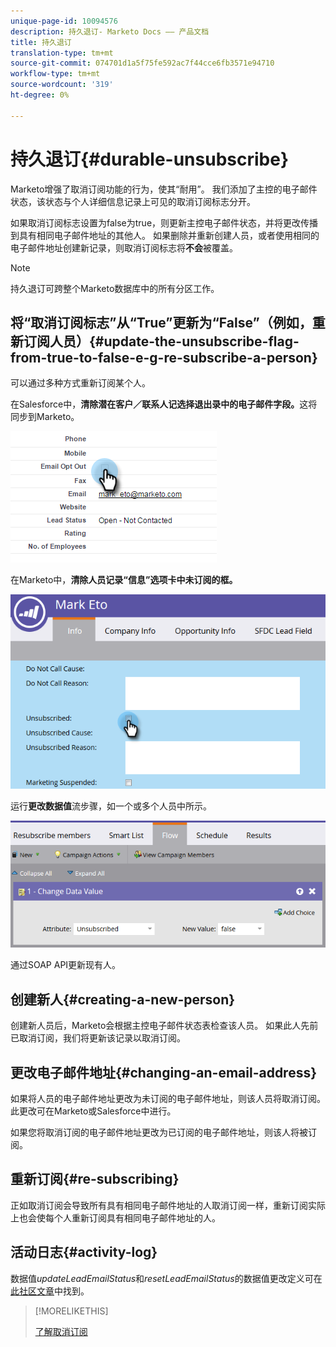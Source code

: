 ```yaml
---
unique-page-id: 10094576
description: 持久退订- Marketo Docs —— 产品文档
title: 持久退订
translation-type: tm+mt
source-git-commit: 074701d1a5f75fe592ac7f44cce6fb3571e94710
workflow-type: tm+mt
source-wordcount: '319'
ht-degree: 0%

---
```



# 持久退订{#durable-unsubscribe}

Marketo增强了取消订阅功能的行为，使其“耐用”。 我们添加了主控的电子邮件状态，该状态与个人详细信息记录上可见的取消订阅标志分开。

如果取消订阅标志设置为false为true，则更新主控电子邮件状态，并将更改传播到具有相同电子邮件地址的其他人。 如果删除并重新创建人员，或者使用相同的电子邮件地址创建新记录，则取消订阅标志将&#x200B;**不会**&#x200B;被覆盖。

>[!NOTE]
>
>持久退订可跨整个Marketo数据库中的所有分区工作。

## 将“取消订阅标志”从“True”更新为“False”（例如，重新订阅人员）{#update-the-unsubscribe-flag-from-true-to-false-e-g-re-subscribe-a-person}

可以通过多种方式重新订阅某个人。

在Salesforce中，**清除潜在客户／联系人记选择退出录中的电子邮件字段。**&#x200B;这将同步到Marketo。

![](assets/one.png)

在Marketo中，**清除人员记录“信息”选项卡中未订阅的框。**

![](assets/two.png)

运行&#x200B;**更改数据值**&#x200B;流步骤，如一个或多个人员中所示。

![](assets/three.png)

通过SOAP API更新现有人。

## 创建新人{#creating-a-new-person}

创建新人员后，Marketo会根据主控电子邮件状态表检查该人员。 如果此人先前已取消订阅，我们将更新该记录以取消订阅。

## 更改电子邮件地址{#changing-an-email-address}

如果将人员的电子邮件地址更改为未订阅的电子邮件地址，则该人员将取消订阅。 此更改可在Marketo或Salesforce中进行。

如果您将取消订阅的电子邮件地址更改为已订阅的电子邮件地址，则该人将被订阅。

## 重新订阅{#re-subscribing}

正如取消订阅会导致所有具有相同电子邮件地址的人取消订阅一样，重新订阅实际上也会使每个人重新订阅具有相同电子邮件地址的人。

## 活动日志{#activity-log}

数据值&#x200B;_updateLeadEmailStatus_&#x200B;和&#x200B;_resetLeadEmailStatus_&#x200B;的数据值更改定义可在[此社区文章](http://nation.marketo.com/t5/Knowledgebase/Durable-Unsubscribe-Activity-Log/ta-p/252688)中找到。

>[!MORELIKETHIS]
>
>[了解取消订阅](/help/marketo/product-docs/email-marketing/deliverability/understanding-unsubscribe.md)
